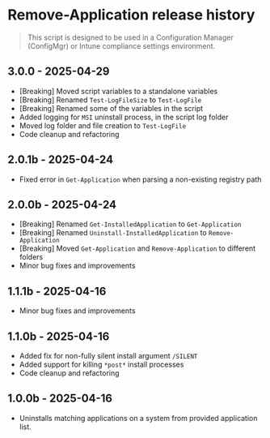 # Remove-Application release history

> This script is designed to be used in a Configuration Manager (ConfigMgr) or Intune compliance settings environment.

## 3.0.0 - 2025-04-29

* [Breaking] Moved script variables to a standalone variables
* [Breaking] Renamed `Test-LogFileSize` to `Test-LogFile`
* [Breaking] Renamed some of the variables in the script
* Added logging for `MSI` uninstall process, in the script log folder
* Moved log folder and file creation to `Test-LogFile`
* Code cleanup and refactoring

## 2.0.1b - 2025-04-24

* Fixed error in `Get-Application` when parsing a non-existing registry path

## 2.0.0b - 2025-04-24

* [Breaking] Renamed `Get-InstalledApplication` to `Get-Application`
* [Breaking] Renamed `Uninstall-InstalledApplication` to `Remove-Application`
* [Breaking] Moved `Get-Application` and `Remove-Application` to different folders
* Minor bug fixes and improvements

## 1.1.1b - 2025-04-16

* Minor bug fixes and improvements

## 1.1.0b - 2025-04-16

* Added fix for non-fully silent install argument `/SILENT`
* Added support for killing `*post*` install processes
* Code cleanup and refactoring

## 1.0.0b - 2025-04-16

* Uninstalls matching applications on a system from provided application list.
